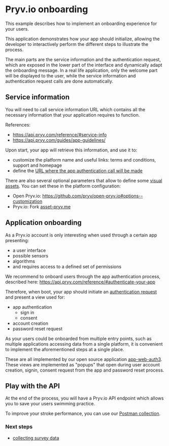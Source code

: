 # Pryv.io onboarding

This example describes how to implement an onboarding experience for your users.

This application demonstrates how your app should initialize, allowing the developer to interactively perform the different steps to illustrate the process.

The main parts are the service information and the authentication request, which are exposed in the lower part of the interface and dynamically adapt the onboarding message. In a real life application, only the welcome part will be displayed to the user, while the service information and authentication request calls are done automatically.

## Service information

You will need to call service information URL which contains all the necessary information that your application requires to function.

References:

- https://api.pryv.com/reference/#service-info
- https://api.pryv.com/guides/app-guidelines/

Upon start, your app will retrieve this information, and use it to:
- customize the platform name and useful links: terms and conditions, support and homepage
- define the [URL where the app authentication call will be made](https://api.pryv.com/reference/#auth-request)

There are also several optional parameters that allow to define some [visual assets](https://github.com/pryv/assets-open-pryv.io). You can set these in the platform configuration:

- Open Pryv.io: https://github.com/pryv/open-pryv.io#options--customization
- Pryv.io: Fork [asset-pryv.me](https://github.com/pryv/assets-pryv.me)

## Application onboarding

As a Pryv.io account is only interesting when used through a certain app presenting:

- a user interface
- possible sensors
- algorithms
- and requires access to a defined set of permissions

We recommend to onboard users through the app authentication process, described here: https://api.pryv.com/reference/#authenticate-your-app

Therefore, when boot, your app should initiate an [authentication request](https://api.pryv.com/reference/#auth-request) and present a view used for:

- app authentication
  - sign in
  - consent
- account creation
- password reset request

As your users could be onboarded from multiple entry points, such as multiple applications accessing data from a single platform, it is convenient to implement the aforementioned steps at a single place.

These are all implemented by our open source application [app-web-auth3](https://github.com/pryv/app-web-auth3). 
These views are implemented as "popups" that open during user account creation, signin, consent request from the app and password reset process.

## Play with the API

At the end of the process, you will have a Pryv.io API endpoint which allows you to save your users swimming practice.

To improve your stroke performance, you can use our [Postman collection](https://api.pryv.com/open-api/).

### Next steps

- [collecting survey data](collect-survey-data)

